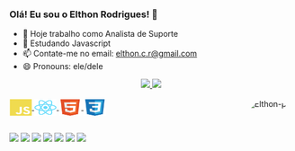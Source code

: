 ### Olá! Eu sou o Elthon Rodrigues! 👋

- 🔭 Hoje trabalho como Analista de Suporte
- 🌱 Estudando Javascript
- 📫 Contate-me no email: elthon.c.r@gmail.com
- 😄 Pronouns: ele/dele

<div align="center">
  <a href="https://github.com/elthoncr">
  <img height="180em" src="https://github-readme-stats.vercel.app/api?username=elthoncr&show_icons=true&theme=dark&include_all_commits=true&count_private=true"/>
  <img height="180em" src="https://github-readme-stats.vercel.app/api/top-langs/?username=elthoncr&layout=compact&langs_count=7&theme=dark"/>
</div>
  
<div style="display: inline_block"><br>
  <img align="center" alt="Elthon-Js" height="30" width="40" src="https://raw.githubusercontent.com/devicons/devicon/master/icons/javascript/javascript-plain.svg">
  <img align="center" alt="Elthon-React" height="30" width="40" src="https://raw.githubusercontent.com/devicons/devicon/master/icons/react/react-original.svg">
  <img align="center" alt="Elthon-HTML" height="30" width="40" src="https://raw.githubusercontent.com/devicons/devicon/master/icons/html5/html5-original.svg">
  <img align="center" alt="Elthon-CSS" height="30" width="40" src="https://raw.githubusercontent.com/devicons/devicon/master/icons/css3/css3-original.svg">
  <img align="right" alt="Elthon-pic" height="150" style="border-radius:50px;" src="https://cdn.discordapp.com/attachments/937130589889376327/937317291085922314/elthon-picrew.png">
</div>
  
  ##
 
<div> 
  <a href="https://www.youtube.com/channel/UC_lcZKgeefj2zpd44NQRXVQ" target="_blank"><img src="https://img.shields.io/badge/YouTube-FF0000?style=for-the-badge&logo=youtube&logoColor=white" target="_blank"></a>
  <a href="https://twitter.com/elthoncr" target="_blank"><img src="https://img.shields.io/badge/Twitter-1DA1F2?style=for-the-badge&logo=twitter&logoColor=white" target="_blank"></a>
  <a href="https://instagram.com/elthoncr" target="_blank"><img src="https://img.shields.io/badge/-Instagram-%23E4405F?style=for-the-badge&logo=instagram&logoColor=white" target="_blank"></a>
 	<a href="https://www.twitch.tv/elthoncr" target="_blank"><img src="https://img.shields.io/badge/Twitch-9146FF?style=for-the-badge&logo=twitch&logoColor=white" target="_blank"></a>
 <a href="" target="_blank"><img src="https://img.shields.io/badge/Discord-7289DA?style=for-the-badge&logo=discord&logoColor=white" target="_blank"></a> 
  <a href = "mailto:elthon.c.r@gmail.com"><img src="https://img.shields.io/badge/-Gmail-%23333?style=for-the-badge&logo=gmail&logoColor=white" target="_blank"></a>
  <a href="https://www.linkedin.com/in/elthoncr/" target="_blank"><img src="https://img.shields.io/badge/-LinkedIn-%230077B5?style=for-the-badge&logo=linkedin&logoColor=white" target="_blank"></a> 
 
</div>
